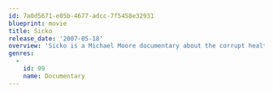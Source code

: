 ```yaml
---
id: 7a0d5671-e05b-4677-adcc-7f5458e32931
blueprint: movie
title: Sicko
release_date: '2007-05-18'
overview: 'Sicko is a Michael Moore documentary about the corrupt health care system in The United States who''s main goal is to make profit even if it means losing peoples lives. "The more people you deny health insurance the more money we make" is the business model for health care providers in America.'
genres:
  -
    id: 99
    name: Documentary
---
```

